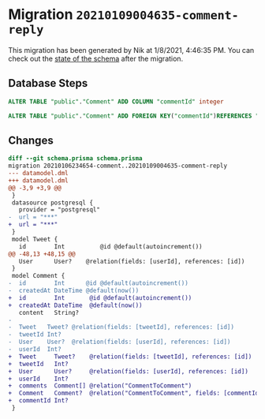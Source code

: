# Migration `20210109004635-comment-reply`

This migration has been generated by Nik at 1/8/2021, 4:46:35 PM.
You can check out the [state of the schema](./schema.prisma) after the migration.

## Database Steps

```sql
ALTER TABLE "public"."Comment" ADD COLUMN "commentId" integer   

ALTER TABLE "public"."Comment" ADD FOREIGN KEY("commentId")REFERENCES "public"."Comment"("id") ON DELETE SET NULL ON UPDATE CASCADE
```

## Changes

```diff
diff --git schema.prisma schema.prisma
migration 20210106234654-comment..20210109004635-comment-reply
--- datamodel.dml
+++ datamodel.dml
@@ -3,9 +3,9 @@
 }
 datasource postgresql {
   provider = "postgresql"
-  url = "***"
+  url = "***"
 }
 model Tweet {
   id        Int          @id @default(autoincrement())
@@ -48,13 +48,15 @@
   User      User?    @relation(fields: [userId], references: [id])
 }
 model Comment {
-  id        Int      @id @default(autoincrement())
-  createdAt DateTime @default(now())
+  id        Int       @id @default(autoincrement())
+  createdAt DateTime  @default(now())
   content   String?
-
-  Tweet   Tweet? @relation(fields: [tweetId], references: [id])
-  tweetId Int?
-  User    User?  @relation(fields: [userId], references: [id])
-  userId  Int?
+  Tweet     Tweet?    @relation(fields: [tweetId], references: [id])
+  tweetId   Int?
+  User      User?     @relation(fields: [userId], references: [id])
+  userId    Int?
+  comments  Comment[] @relation("CommentToComment")
+  Comment   Comment?  @relation("CommentToComment", fields: [commentId], references: [id])
+  commentId Int?
 }
```


